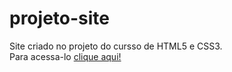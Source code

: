# projeto-site
 Site criado no projeto do cursso de HTML5 e CSS3.  
Para acessa-lo [clique aqui!](https://danieloliveirass.github.io/projeto-site/)
